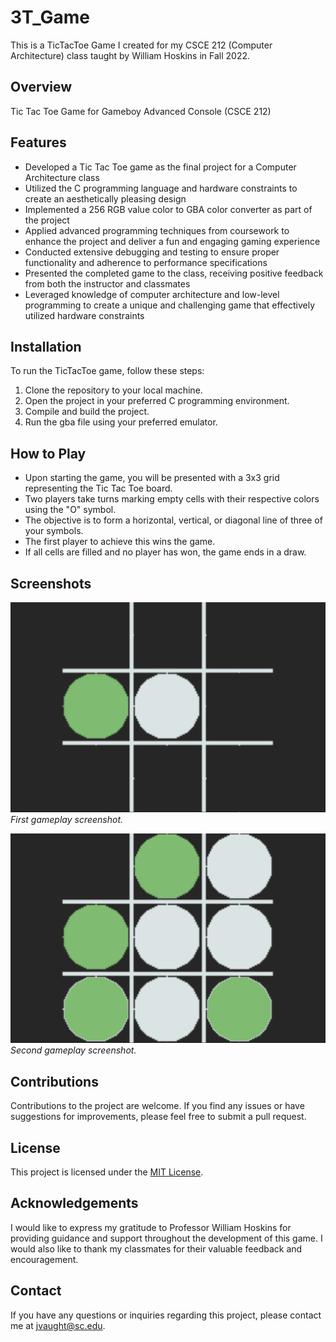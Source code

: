 # 3T_Game

This is a TicTacToe Game I created for my CSCE 212 (Computer Architecture) class taught by William Hoskins in Fall 2022.

## Overview
Tic Tac Toe Game for Gameboy Advanced Console (CSCE 212)

## Features
- Developed a Tic Tac Toe game as the final project for a Computer Architecture class
- Utilized the C programming language and hardware constraints to create an aesthetically pleasing design
- Implemented a 256 RGB value color to GBA color converter as part of the project
- Applied advanced programming techniques from coursework to enhance the project and deliver a fun and engaging gaming experience
- Conducted extensive debugging and testing to ensure proper functionality and adherence to performance specifications
- Presented the completed game to the class, receiving positive feedback from both the instructor and classmates
- Leveraged knowledge of computer architecture and low-level programming to create a unique and challenging game that effectively utilized hardware constraints

## Installation
To run the TicTacToe game, follow these steps:
1. Clone the repository to your local machine.
2. Open the project in your preferred C programming environment.
3. Compile and build the project.
4. Run the gba file using your preferred emulator.

## How to Play
- Upon starting the game, you will be presented with a 3x3 grid representing the Tic Tac Toe board.
- Two players take turns marking empty cells with their respective colors using the "O" symbol.
- The objective is to form a horizontal, vertical, or diagonal line of three of your symbols.
- The first player to achieve this wins the game.
- If all cells are filled and no player has won, the game ends in a draw.

## Screenshots
![Gameplay Screenshot 1](https://github.com/j-vaught/3T_Game/blob/master/3T_GamePlay2.png)
*First gameplay screenshot.*

![Gameplay Screenshot 2](https://github.com/j-vaught/3T_Game/blob/master/3T_GamePlay1.png)
*Second gameplay screenshot.*

## Contributions
Contributions to the project are welcome. If you find any issues or have suggestions for improvements, please feel free to submit a pull request.

## License
This project is licensed under the [MIT License](LICENSE).

## Acknowledgements
I would like to express my gratitude to Professor William Hoskins for providing guidance and support throughout the development of this game. I would also like to thank my classmates for their valuable feedback and encouragement.

## Contact
If you have any questions or inquiries regarding this project, please contact me at jvaught@sc.edu.
